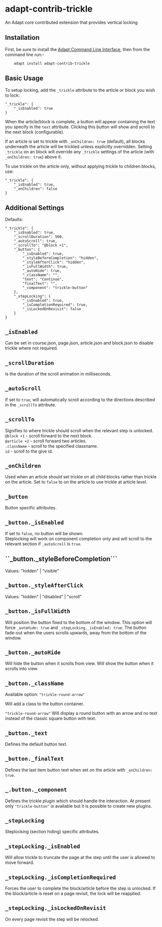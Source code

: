 adapt-contrib-trickle
=====================

An Adapt core contributed extension that provides vertical locking

Installation
------------

First, be sure to install the [Adapt Command Line Interface](https://github.com/adaptlearning/adapt-cli), then from the command line run:-

        adapt install adapt-contrib-trickle

Basic Usage
-----
To setup locking, add the ``_trickle`` attribute to the article or block you wish to lock:

```
"_trickle": {
    "_isEnabled": true
}
```

When the article/block is complete, a button will appear containing the text you specify in the ``text`` attribute.
Clicking this button will show and scroll to the next block (configurable).  
  
If an article is set to trickle with ``_onChildren: true`` (default), all blocks underneath the article will be trickled unless explicitly overridden. Setting ``_trickle`` on an block will override any ``_trickle`` settings of the article (with ``_onChildren: true``) above it.  
  
To use trickle on the article only, without applying trickle to children blocks, use:  

```
"_trickle": {
    "_isEnabled": true,
    "_onChildren": false
}
```
  
  
Additional Settings
-----  

Defaults:
```
"_trickle": {
    "_isEnabled": true,
    "_scrollDuration": 500,
    "_autoScroll": true,
    "_scrollTo": "@block +1",
    "_button": {
        "_isEnabled": true,
        "_styleBeforeCompletion": "hidden",
        "_styleAfterClick": "hidden",
        "_isFullWidth": true,
        "_autoHide": true,
        "_className": "",
        "text": "Continue",
        "finalText": "",
        "_component": "trickle-button"
    },
    "_stepLocking": {
        "_isEnabled": true,
        "_isCompletionRequired": true,
        "_isLockedOnRevisit": false
    }
}
```

``_isEnabled``  
-------
Can be set in course.json, page.json, article.json and block.json to disable trickle where not required.  
  
``_scrollDuration``  
-------
Is the duration of the scroll animation in milliseconds.  
  
``_autoScroll``  
-------
If set to ``true``, will automatically scroll according to the directions described in the ``_scrollTo`` attribute.  
  
``_scrollTo``  
-------
Signifies to where trickle should scroll when the relevant step is unlocked.  
``@block +1`` - scroll forward to the next block.  
``@article +2`` - scroll forward two articles.  
``.className`` - scroll to the specified classname.  
``id`` - scroll to the give id.   
  
``_onChildren``  
-------
Used when an article should set trickle on all child blocks rather than trickle on the article. Set to ``false`` to on the article to use trickle at article level.  
  
``_button``
-------
Button specific attributes.  
  
``_button._isEnabled``  
-------
If set to ``false``, no button will be shown.  
Steplocking will work on component completion only and will scroll to the relevant section if ``_autoScroll`` is ``true``.  
  
``_button._styleBeforeCompletion```  
-------
Values: "hidden" | "visible"  
  
``_button._styleAfterClick``
-------
Values: "hidden" | "disabled" | "scroll"  
  
``_button._isFullWidth``  
-------
Will position the button fixed to the bottom of the window. This option will force ``_autoHide: true`` and ``_stepLocking._isEnabled: true``. The button fade-out when the users scrolls upwards, away from the bottom of the window.  
  
``_button._autoHide``  
-------
Will hide the button when it scrolls from view.  Will show the button when it scrolls into view.  
  
``_button._className``  
-------
Available option: ``"trickle-round-arrow"``  
  
Will add a class to the button container.  
  
``"trickle-round-arrow"`` Will display a round button with an arrow and no text instead of the classic square button with text.  

``_button._text``  
-------
Defines the default button text.  
  
``_button._finalText``  
-------
Defines the last item button text when set on the article with ``_onChildren: true``.

``_.button._component``  
-------
Defines the trickle plugin which should handle the interaction. At present only ``"trickle-button"`` is available but it is possible to create new plugins.  
  
``_stepLocking``  
-------
Steplocking (section hiding) specific attributes.  
  
``_stepLocking._isEnabled``  
-------
Will allow trickle to truncate the page at the step until the user is allowed to move forward.  
  
``_stepLocking._isCompletionRequired``  
-------
Forces the user to complete the block/article before the step is unlocked. If the block/article is reset on a page revisit, the lock will be reapplied.  
  
``_stepLocking._isLockedOnRevisit``  
-------
On every page revisit the step will be relocked.  
